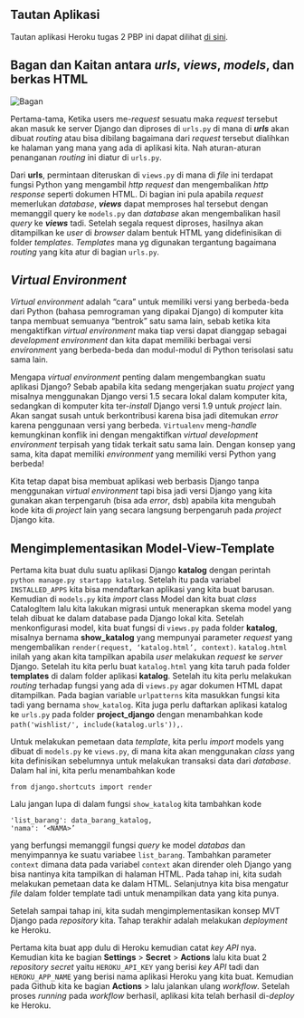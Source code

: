 ## Tautan Aplikasi

Tautan aplikasi Heroku tugas 2 PBP ini dapat dilihat [di sini](https://tugas2-pbp-afiq.herokuapp.com/katalog).

## Bagan dan Kaitan antara *urls*, *views*, *models*, dan berkas HTML 
![Bagan](https://i.ibb.co/Qr3vXR3/bagan-cara-kerja-django.png)

Pertama-tama, Ketika users me-*request* sesuatu maka *request* tersebut akan masuk ke server Django dan diproses di `urls.py` di mana di ***urls*** akan dibuat *routing* atau bisa dibilang bagaimana dari *request* tersebut dialihkan ke halaman yang mana yang ada di aplikasi kita. Nah aturan-aturan penanganan *routing* ini diatur di `urls.py`. 

Dari **urls**, permintaan diteruskan di `views.py` di mana di *file* ini terdapat fungsi Python yang mengambil *http request* dan mengembalikan *http response* seperti dokumen HTML. Di bagian ini pula apabila *request* memerlukan *database*, ***views*** dapat memproses hal tersebut dengan memanggil query ke `models.py` dan *database* akan mengembalikan hasil *query* ke ***views*** tadi. Setelah segala request diproses, hasilnya akan ditampilkan ke *user* di *browser* dalam bentuk HTML yang didefinisikan di folder *templates*. *Templates* mana yg digunakan tergantung bagaimana *routing* yang kita atur di bagian `urls.py`.

## ***Virtual Environment***

*Virtual environment* adalah “cara” untuk memiliki versi yang berbeda-beda dari Python (bahasa pemrograman yang dipakai Django) di komputer kita tanpa membuat semuanya “bentrok” satu sama lain, sebab ketika kita mengaktifkan *virtual environment* maka tiap versi dapat dianggap sebagai *development environment* dan kita dapat memiliki berbagai versi *environmen*t yang berbeda-beda dan modul-modul di Python terisolasi satu sama lain. 

Mengapa *virtual environment* penting dalam mengembangkan suatu aplikasi Django? Sebab apabila kita sedang mengerjakan suatu *project* yang misalnya menggunakan Django versi 1.5 secara lokal dalam komputer kita, sedangkan di komputer kita ter-*install* Django versi 1.9 untuk *project* lain. Akan sangat susah untuk berkontribusi karena bisa jadi ditemukan *error* karena penggunaan versi yang berbeda. `Virtualenv` meng-*handle* kemungkinan konflik ini dengan mengaktifkan *virtual development environment* terpisah yang tidak terkait satu sama lain. Dengan konsep yang sama, kita dapat memiliki *environment* yang memiliki versi Python yang berbeda!

Kita tetap dapat bisa membuat aplikasi web berbasis Django tanpa menggunakan *virtual environment* tapi bisa jadi versi Django yang kita gunakan akan terpengaruh (bisa ada *error*, dsb) apabila kita mengubah kode kita di *project* lain yang secara langsung berpengaruh pada *project* Django kita.

## Mengimplementasikan Model-View-Template
Pertama kita buat dulu suatu aplikasi Django **katalog** dengan perintah `python manage.py startapp katalog`. Setelah itu pada variabel `INSTALLED_APPS` kita bisa mendaftarkan aplikasi yang kita buat barusan. Kemudian di `models.py` kita *import* class Model dan kita buat *class* CatalogItem lalu kita lakukan migrasi untuk menerapkan skema model yang telah dibuat ke dalam database pada Django lokal kita. Setelah menkonfigurasi model, kita buat fungsi di `views.py` pada folder **katalog**, misalnya bernama **show_katalog** yang mempunyai parameter *request* yang mengembalikan `render(request, ‘katalog.html’, context)`. `katalog.html` inilah yang akan kita tampilkan apabila *user* melakukan *request* ke *server* Django. Setelah itu kita perlu buat `katalog.html` yang kita taruh pada folder **templates** di dalam folder aplikasi **katalog**. Setelah itu kita perlu melakukan *routing* terhadap fungsi yang ada di `views.py` agar dokumen HTML dapat ditampilkan. Pada bagian variable `urlpatterns` kita masukkan fungsi kita tadi yang bernama `show_katalog`. Kita juga perlu daftarkan aplikasi katalog ke `urls.py` pada folder **project_django** dengan menambahkan kode `path('wishlist/', include(katalog.urls')),`.

Untuk melakukan pemetaan data *template*, kita perlu *import* models yang dibuat di `models.py` ke `views.py`, di mana kita akan menggunakan *class* yang kita definisikan sebelumnya untuk melakukan transaksi data dari *database*. Dalam hal ini, kita perlu menambahkan kode 
```from wishlist.models import CatalogItem
from django.shortcuts import render
``` 
Lalu jangan lupa di dalam fungsi `show_katalog` kita tambahkan kode
```
'list_barang': data_barang_katalog,
'nama': ‘<NAMA>’
```
yang berfungsi memanggil fungsi *query* ke model *databas* dan menyimpannya ke suatu variabee `list_barang`. Tambahkan parameter `context` dimana data pada variabel `context` akan dirender oleh Django yang bisa nantinya kita tampilkan di halaman HTML. Pada tahap ini, kita sudah melakukan pemetaan data ke dalam HTML. Selanjutnya kita bisa mengatur *file* dalam folder template tadi untuk menampilkan data yang kita punya. 

Setelah sampai tahap ini, kita sudah mengimplementasikan konsep MVT Django pada *repository* kita. Tahap terakhir adalah melakukan *deployment* ke Heroku.

Pertama kita buat app dulu di Heroku kemudian catat *key API* nya. Kemudian kita ke bagian **Settings** > **Secret** > **Actions** lalu kita buat 2 *repository secret* yaitu `HEROKU_API_KEY` yang berisi *key API* tadi dan `HEROKU_APP_NAME` yang berisi nama aplikasi Heroku yang kita buat. Kemudian pada Github kita ke bagian **Actions** > lalu jalankan ulang *workflow*. Setelah proses *running* pada *workflow* berhasil, aplikasi kita telah berhasil di-*deploy* ke Heroku.  
